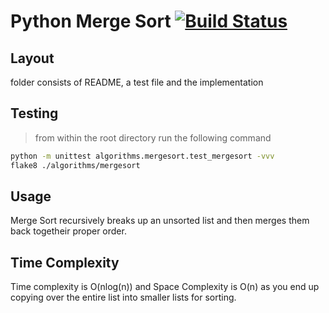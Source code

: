 # Python Merge Sort [![Build Status](https://travis-ci.org/lukebiggerstaff/simple-python-algorithms.svg?branch=master)](https://travis-ci.org/lukebiggerstaff/simple-python-algorithms)

## Layout
folder consists of README, a test file and the implementation

## Testing
> from within the root directory run the following command
```sh
python -m unittest algorithms.mergesort.test_mergesort -vvv
flake8 ./algorithms/mergesort
```

## Usage
Merge Sort recursively breaks up an unsorted list and then merges them back togetheir proper order. 

## Time Complexity
Time complexity is O(nlog(n)) and Space Complexity is O(n) as you end up copying over the entire list into smaller lists for sorting.
